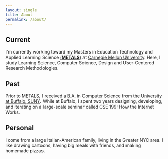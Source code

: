 ```yaml
---
layout: single
title: About
permalink: /about/
---
```

## Current
I'm currently working toward my Masters in Education Technology and Applied Learning Science [(**METALS**)](https://metals.hcii.cmu.edu) at [Carnegie Mellon University](https://cmu.edu). Here, I study Learning Science, Computer Science, Design and User-Centered Research Methodologies. 

## Past
Prior to METALS, I received a B.A. in Computer Science from [the University at Buffalo, SUNY](https://buffalo.edu). While at Buffalo, I spent two years designing, developing, and iterating on a large-scale seminar called CSE 199: How the Internet Works.  

## Personal
I come from a large Italian-American family, living in the Greater NYC area. I like drawing cartoons, having big meals with friends, and making homemade pizzas.
